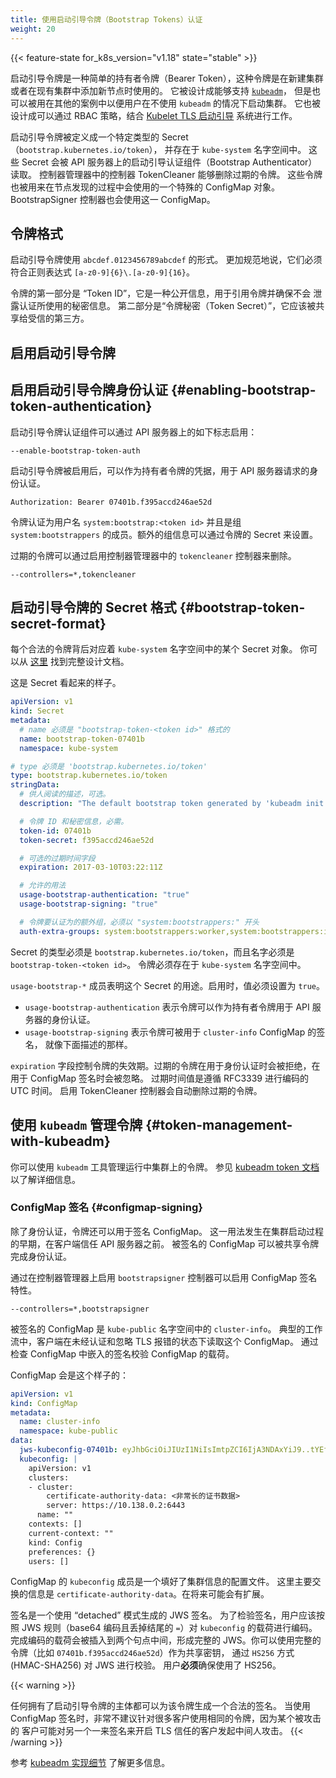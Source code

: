 ```yaml
---
title: 使用启动引导令牌（Bootstrap Tokens）认证
weight: 20
---
```


<!--
reviewers:
- jbeda
title: Authenticating with Bootstrap Tokens
content_type: concept
weight: 20
-->

<!-- overview -->

{{< feature-state for_k8s_version="v1.18" state="stable" >}}

<!--
Bootstrap tokens are a simple bearer token that is meant to be used when
creating new clusters or joining new nodes to an existing cluster.  It was built
to support [kubeadm](/docs/reference/setup-tools/kubeadm/), but can be used in other contexts
for users that wish to start clusters without `kubeadm`. It is also built to
work, via RBAC policy, with the
[Kubelet TLS Bootstrapping](/docs/reference/access-authn-authz/kubelet-tls-bootstrapping/) system.
-->
启动引导令牌是一种简单的持有者令牌（Bearer Token），这种令牌是在新建集群
或者在现有集群中添加新节点时使用的。
它被设计成能够支持 [`kubeadm`](/zh-cn/docs/reference/setup-tools/kubeadm/)，
但是也可以被用在其他的案例中以便用户在不使用 `kubeadm` 的情况下启动集群。
它也被设计成可以通过 RBAC 策略，结合
[Kubelet TLS 启动引导](/zh-cn/docs/reference/access-authn-authz/kubelet-tls-bootstrapping/)
系统进行工作。

<!-- body -->
<!--
## Bootstrap Tokens Overview

Bootstrap Tokens are defined with a specific type
(`bootstrap.kubernetes.io/token`) of secrets that lives in the `kube-system`
namespace.  These Secrets are then read by the Bootstrap Authenticator in the
API Server.  Expired tokens are removed with the TokenCleaner controller in the
Controller Manager.  The tokens are also used to create a signature for a
specific ConfigMap used in a "discovery" process through a BootstrapSigner
controller.
-->
启动引导令牌被定义成一个特定类型的 Secret（`bootstrap.kubernetes.io/token`），
并存在于 `kube-system` 名字空间中。
这些 Secret 会被 API 服务器上的启动引导认证组件（Bootstrap Authenticator）读取。
控制器管理器中的控制器 TokenCleaner 能够删除过期的令牌。
这些令牌也被用来在节点发现的过程中会使用的一个特殊的 ConfigMap 对象。
BootstrapSigner 控制器也会使用这一 ConfigMap。

<!--
## Token Format

Bootstrap Tokens take the form of `abcdef.0123456789abcdef`.  More formally,
they must match the regular expression `[a-z0-9]{6}\.[a-z0-9]{16}`.

The first part of the token is the "Token ID" and is considered public
information.  It is used when referring to a token without leaking the secret
part used for authentication. The second part is the "Token Secret" and should
only be shared with trusted parties.
-->
## 令牌格式

启动引导令牌使用 `abcdef.0123456789abcdef` 的形式。
更加规范地说，它们必须符合正则表达式 `[a-z0-9]{6}\.[a-z0-9]{16}`。

令牌的第一部分是 “Token ID”，它是一种公开信息，用于引用令牌并确保不会
泄露认证所使用的秘密信息。
第二部分是“令牌秘密（Token Secret）”，它应该被共享给受信的第三方。

## 启用启动引导令牌

<!--
## Enabling Bootstrap Token Authentication

The Bootstrap Token authenticator can be enabled using the following flag on the
API server:
-->
## 启用启动引导令牌身份认证   {#enabling-bootstrap-token-authentication}

启动引导令牌认证组件可以通过 API 服务器上的如下标志启用：

```
--enable-bootstrap-token-auth
```

<!--
When enabled, bootstrapping tokens can be used as bearer token credentials to
authenticate requests against the API server.
-->
启动引导令牌被启用后，可以作为持有者令牌的凭据，用于 API 服务器请求的身份认证。

```http
Authorization: Bearer 07401b.f395accd246ae52d
```
<!--
Tokens authenticate as the username `system:bootstrap:<token id>` and are members
of the group `system:bootstrappers`.  Additional groups may be specified in the
token's Secret.

Expired tokens can be deleted automatically by enabling the `tokencleaner`
controller on the controller manager.
-->
令牌认证为用户名 `system:bootstrap:<token id>` 并且是组 `system:bootstrappers`
的成员。额外的组信息可以通过令牌的 Secret 来设置。

过期的令牌可以通过启用控制器管理器中的 `tokencleaner` 控制器来删除。

```
--controllers=*,tokencleaner
```

<!--
## Bootstrap Token Secret Format

Each valid token is backed by a secret in the `kube-system` namespace.  You can
find the full design doc
[here](https://git.k8s.io/design-proposals-archive/cluster-lifecycle/bootstrap-discovery.md).

Here is what the secret looks like.
-->
## 启动引导令牌的 Secret 格式  {#bootstrap-token-secret-format}

每个合法的令牌背后对应着 `kube-system` 名字空间中的某个 Secret 对象。
你可以从
[这里](https://git.k8s.io/design-proposals-archive/cluster-lifecycle/bootstrap-discovery.md)
找到完整设计文档。

这是 Secret 看起来的样子。

```yaml
apiVersion: v1
kind: Secret
metadata:
  # name 必须是 "bootstrap-token-<token id>" 格式的
  name: bootstrap-token-07401b
  namespace: kube-system

# type 必须是 'bootstrap.kubernetes.io/token'
type: bootstrap.kubernetes.io/token
stringData:
  # 供人阅读的描述，可选。
  description: "The default bootstrap token generated by 'kubeadm init'."

  # 令牌 ID 和秘密信息，必需。
  token-id: 07401b
  token-secret: f395accd246ae52d

  # 可选的过期时间字段
  expiration: 2017-03-10T03:22:11Z

  # 允许的用法
  usage-bootstrap-authentication: "true"
  usage-bootstrap-signing: "true"

  # 令牌要认证为的额外组，必须以 "system:bootstrappers:" 开头
  auth-extra-groups: system:bootstrappers:worker,system:bootstrappers:ingress
```

<!--
The type of the secret must be `bootstrap.kubernetes.io/token` and the name must
be `bootstrap-token-<token id>`.  It must also exist in the `kube-system`
namespace.

The `usage-bootstrap-*` members indicate what this secret is intended to be used
for.  A value must be set to `true` to be enabled.
-->
Secret 的类型必须是 `bootstrap.kubernetes.io/token`，而且名字必须是 `bootstrap-token-<token id>`。
令牌必须存在于 `kube-system` 名字空间中。

`usage-bootstrap-*` 成员表明这个 Secret 的用途。启用时，值必须设置为 `true`。

<!--
* `usage-bootstrap-authentication` indicates that the token can be used to
authenticate to the API server as a bearer token.
* `usage-bootstrap-signing` indicates that the token may be used to sign the
`cluster-info` ConfigMap as described below.
-->
* `usage-bootstrap-authentication` 表示令牌可以作为持有者令牌用于 API 服务器的身份认证。
* `usage-bootstrap-signing` 表示令牌可被用于 `cluster-info` ConfigMap 的签名，
  就像下面描述的那样。

<!--
The `expiration` field controls the expiry of the token.  Expired tokens are
rejected when used for authentication and ignored during ConfigMap signing.
The expiry value is encoded as an absolute UTC time using RFC3339.  Enable the
`tokencleaner` controller to automatically delete expired tokens.
-->
`expiration` 字段控制令牌的失效期。过期的令牌在用于身份认证时会被拒绝，在用于
ConfigMap 签名时会被忽略。
过期时间值是遵循 RFC3339 进行编码的 UTC 时间。
启用 TokenCleaner 控制器会自动删除过期的令牌。

<!--
## Token Management with kubeadm

You can use the `kubeadm` tool to manage tokens on a running cluster. See the
[kubeadm token docs](/docs/reference/setup-tools/kubeadm/kubeadm-token/) for details.
-->
## 使用 `kubeadm` 管理令牌   {#token-management-with-kubeadm}

你可以使用 `kubeadm` 工具管理运行中集群上的令牌。
参见 [kubeadm token 文档](/zh-cn/docs/reference/setup-tools/kubeadm/kubeadm-token/)
以了解详细信息。

<!--
## ConfigMap Signing

In addition to authentication, the tokens can be used to sign a ConfigMap.  This
is used early in a cluster bootstrap process before the client trusts the API
server.  The signed ConfigMap can be authenticated by the shared token.

Enable ConfigMap signing by enabling the `bootstrapsigner` controller on the
Controller Manager.
-->
### ConfigMap 签名  {#configmap-signing}

除了身份认证，令牌还可以用于签名 ConfigMap。
这一用法发生在集群启动过程的早期，在客户端信任 API 服务器之前。
被签名的 ConfigMap 可以被共享令牌完成身份认证。

通过在控制器管理器上启用 `bootstrapsigner` 控制器可以启用 ConfigMap 签名特性。

```
--controllers=*,bootstrapsigner
```

<!--
The ConfigMap that is signed is `cluster-info` in the `kube-public` namespace.
The typical flow is that a client reads this ConfigMap while unauthenticated and
ignoring TLS errors.  It then validates the payload of the ConfigMap by looking
at a signature embedded in the ConfigMap.

The ConfigMap may look like this:
-->
被签名的 ConfigMap 是 `kube-public` 名字空间中的 `cluster-info`。
典型的工作流中，客户端在未经认证和忽略 TLS 报错的状态下读取这个 ConfigMap。
通过检查 ConfigMap 中嵌入的签名校验 ConfigMap 的载荷。

ConfigMap 会是这个样子的：

```yaml
apiVersion: v1
kind: ConfigMap
metadata:
  name: cluster-info
  namespace: kube-public
data:
  jws-kubeconfig-07401b: eyJhbGciOiJIUzI1NiIsImtpZCI6IjA3NDAxYiJ9..tYEfbo6zDNo40MQE07aZcQX2m3EB2rO3NuXtxVMYm9U
  kubeconfig: |
    apiVersion: v1
    clusters:
    - cluster:
        certificate-authority-data: <非常长的证书数据>
        server: https://10.138.0.2:6443
      name: ""
    contexts: []
    current-context: ""
    kind: Config
    preferences: {}
    users: []
```

<!--
The `kubeconfig` member of the ConfigMap is a config file with only the cluster
information filled out.  The key thing being communicated here is the
`certificate-authority-data`.  This may be expanded in the future.
-->
ConfigMap 的 `kubeconfig` 成员是一个填好了集群信息的配置文件。
这里主要交换的信息是 `certificate-authority-data`。在将来可能会有扩展。

<!--
The signature is a JWS signature using the "detached" mode.  To validate the
signature, the user should encode the `kubeconfig` payload according to JWS
rules (base64 encoded while discarding any trailing `=`).  That encoded payload
is then used to form a whole JWS by inserting it between the 2 dots.  You can
verify the JWS using the `HS256` scheme (HMAC-SHA256) with the full token (e.g.
`07401b.f395accd246ae52d`) as the shared secret.  Users _must_ verify that HS256
is used.
-->
签名是一个使用 “detached” 模式生成的 JWS 签名。
为了检验签名，用户应该按照 JWS 规则（base64 编码且丢掉结尾的 `=`）对
`kubeconfig` 的载荷进行编码。完成编码的载荷会被插入到两个句点中间，形成完整的
JWS。你可以使用完整的令牌（比如 `07401b.f395accd246ae52d`）作为共享密钥，
通过 `HS256` 方式 (HMAC-SHA256) 对 JWS 进行校验。
用户**必须**确保使用了 HS256。

{{< warning >}}
<!--
Any party with a bootstrapping token can create a valid signature for that
token. When using ConfigMap signing it's discouraged to share the same token with
many clients, since a compromised client can potentially man-in-the middle another
client relying on the signature to bootstrap TLS trust.
-->
任何拥有了启动引导令牌的主体都可以为该令牌生成一个合法的签名。
当使用 ConfigMap 签名时，非常不建议针对很多客户使用相同的令牌，因为某个被攻击的
客户可能对另一个一来签名来开启 TLS 信任的客户发起中间人攻击。
{{< /warning >}}

<!--
Consult the [kubeadm implementation details](/docs/reference/setup-tools/kubeadm/implementation-details/)
section for more information.
-->
参考 [kubeadm 实现细节](/zh-cn/docs/reference/setup-tools/kubeadm/implementation-details/)
了解更多信息。

